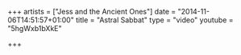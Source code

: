 +++
artists = ["Jess and the Ancient Ones"]
date = "2014-11-06T14:51:57+01:00"
title = "Astral Sabbat"
type = "video"
youtube = "5hgWxb1bXkE"

+++

